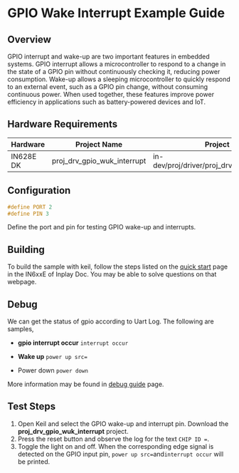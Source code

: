 # GPIO Wake Interrupt Example Guide

## Overview

GPIO interrupt and wake-up are two important features in embedded systems. GPIO interrupt allows a microcontroller to respond to a change in the state of a GPIO pin without continuously checking it, reducing power consumption. Wake-up allows a sleeping microcontroller to quickly respond to an external event, such as a GPIO pin change, without consuming continuous power. When used together, these features improve power efficiency in applications such as battery-powered devices and IoT.



## Hardware Requirements

| Hardware  | Project Name                | Project Path                                   |
| --------- | --------------------------- | ---------------------------------------------- |
| IN628E DK | proj_drv_gpio_wuk_interrupt | in-dev/proj/driver/proj_drv_gpio_wuk_interrupt |



## Configuration



```c
#define PORT 2
#define PIN 3
```

Define the port and pin for testing GPIO wake-up and interrupts.



## Building

To build the sample with keil, follow the steps listed on the [quick start](https://inplay-inc.github.io/docs/in6xxe/quick-start.html) page in the IN6xxE  of Inplay Doc. You may be able to solve questions on that webpage.



## Debug

We can get the status of gpio according to Uart Log. The following are samples,

- **gpio interrupt occur** `interrupt occur`

- **Wake up** `power up src=`

- Power down `power down`

More information may be found in  [debug guide](https://inplay-inc.github.io/docs/in6xxe/samples/Debug-Guide) page.

  

## Test Steps

1. Open Keil and select the GPIO wake-up and interrupt pin. Download the **proj_drv_gpio_wuk_interrupt** project.
2. Press the reset button and observe the log for the text `CHIP ID =`.
3. Toggle the light on and off. When the corresponding edge signal is detected on the GPIO input pin, `power up src=`and`interrupt occur` will be printed.

